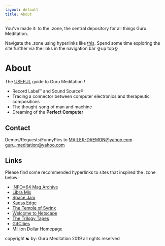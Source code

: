 ```yaml
---
layout: default
title: About
---
```


You've made it: to the .zone, the central depository for all things Guru Meditation.

Navigate the .zone using hyperlinks like <a href="https://gurumeditation.zone/hyperlink">this</a>. Spend some time exploring the site further via the links in the navigation bar ⇪up top⇪

# About

The <u>USEFUL</u> guide to Guru Meditation !

- Record Label™ and Sound Source®
- Tracing a connector between computer electronics and therapeutic compositions
- The thought-song of man and machine
- Dreaming of the 𝐏𝐞𝐫𝐟𝐞𝐜𝐭 𝐂𝐨𝐦𝐩𝐮𝐭𝐞𝐫

## Contact

Demos/Requests/FunnyPics to ~~MAILER-DAEMON@yahoo.com~~ <a href="mailto:guru_meditation@yahoo.com?subject=☯">guru_meditation@yahoo.com</a>

## Links

Please find some recommended hyperlinks to sites that inspired the .zone below:

- <a href="https://archive.org/details/info-magazine">INFO=64 Mag Archive</a>
- <a href="https://www.libramix.org/">Libra Mix</a>
- <a href="https://www.spacejam.com/archive/spacejam/movie/jam.htm">Space Jam</a>
- <a href="http://www.kaossedgeofficial.com/">Kaoss Edge</a>
- <a href="http://www.2112.net/syrinx/about.htm">The Temple of Syrinx</a>
- <a href="http://home.mcom.com/home/welcome.html">Welcome to Netscape</a>
- <a href="https://blog.thetrilogytapes.com/">The Trilogy Tapes</a>
- <a href="https://gifcities.org/">GifCities</a>
- <a href="http://www.milliondollarhomepage.com/">Million Dollar Homepage</a>


<div class="footer">
copyright ☯ by:
Guru Meditation
2019
all rights reserved
</div>
